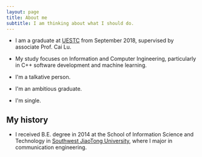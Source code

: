 ```yaml
---
layout: page
title: About me
subtitle: I am thinking about what I should do.
---
```

- I am a graduate at [UESTC](http://gr.uestc.edu.cn/) from September 2018, supervised by associate  Prof. Cai Lu.
- My study focuses on Information and Computer Ingineering, particularly in C++ software development and machine learning.

- I'm a talkative person.
- I'm an ambitious graduate.
- I'm single.

## My history
- I received B.E. degree in 2014 at the School of Information Science and Technology in [Southwest JiaoTong University](https://www.swjtu.edu.cn/), where I major in communication engineering.

